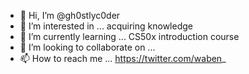 - 👋 Hi, I’m @gh0stlyc0der
- 👀 I’m interested in ... acquiring knowledge
- 🌱 I’m currently learning ... CS50x introduction course
- 💞️ I’m looking to collaborate on ...
- 📫 How to reach me ... https://twitter.com/waben_

<!---
gh0stlyc0der/gh0stlyc0der is a ✨ special ✨ repository because its `README.md` (this file) appears on your GitHub profile.
You can click the Preview link to take a look at your changes.
--->
